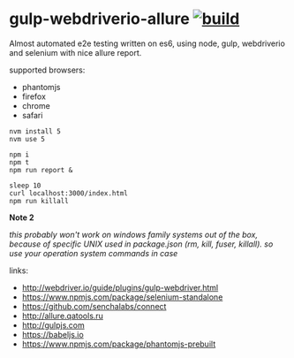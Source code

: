 gulp-webdriverio-allure [![build](https://travis-ci.org/daggerok/gulp-webdriverio-allure.svg?branch=master)](https://travis-ci.org/daggerok/gulp-webdriverio-allure)
=======================

Almost automated e2e testing written on es6, using node, gulp, webdriverio and selenium with nice allure report.

supported browsers:

- phantomjs
- firefox
- chrome
- safari


```shell
nvm install 5
nvm use 5

npm i
npm t
npm run report &

sleep 10
curl localhost:3000/index.html
npm run killall
```

**Note 2**

*this probably won't work on windows family systems out of the box, because of specific UNIX used in package.json (rm, kill, fuser, killall). so use your operation system commands in case*

links:

- http://webdriver.io/guide/plugins/gulp-webdriver.html
- https://www.npmjs.com/package/selenium-standalone
- https://github.com/senchalabs/connect
- http://allure.qatools.ru
- http://gulpjs.com
- https://babeljs.io
- https://www.npmjs.com/package/phantomjs-prebuilt
